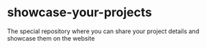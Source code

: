 # showcase-your-projects
The special repository where you can share your project details and showcase them on the website
